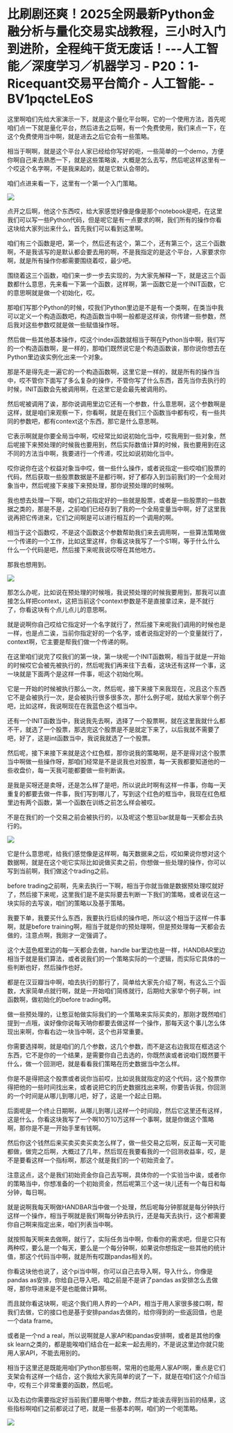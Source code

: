 # 比刷剧还爽！2025全网最新Python金融分析与量化交易实战教程，三小时入门到进阶，全程纯干货无废话！---人工智能／深度学习／机器学习 - P20：1-Ricequant交易平台简介 - 人工智能- - BV1pqcteLEoS

这里啊咱们先给大家演示一下，就是这个量化平台啊，它的一个使用方法，首先呢咱们点一下就是量化平台，然后进去之后啊，有一个免费使用，我们来点一下，在这个免费使用当中啊，就是进去之后它会有一些策略。

相当于啊啊，就是这个平台人家已经给你写好的呃，一些简单的一个demo，方便你啊自己来去熟悉一下，就是这些策略诶，大概是怎么去写，然后呢这样这里有一个哎这个名字啊，不是我来起的，就是它默认会带的。

咱们点进来看一下，这里有一个第一个入门策略。

![](img/946d35699550c835e62c2e05440e3487_1.png)

点开之后啊，他这个东西哎，给大家感觉好像是像是那个notebook是吧，在这里我们可以写一些Python代码，但是呢它是有一点要求的啊，我们所有的操作你看这块给大家列出来什么，首先我们可以看到这里啊。

咱们有三个函数是吧，第一个，然后还有这个，第二个，还有第三个，这三个函数啊，不是我该写的是默认都会要去用的啊，不是我指定的是这个平台，人家要求你啊，就是所有操作你都需要围绕着哎，最少吧。

围绕着这三个函数，咱们来一步一步去实现的，为大家先解释一下，就是这三个函数都什么意思，先来看一下第一个函数，这样啊，第一函数它是一个INIT函数，它的意思啊就是做一个初始化，哎。

那咱们写那个Python的时候，哎我们Python里边是不是有一个类啊，在类当中我可以定义一个构造函数吧，构造函数当中啊一般都是这样诶，你传建一些参数，然后我对这些参数哎就是做一些赋值操作呀。

然后做一些其他基本操作，哎这个index函数就相当于啊在Python当中啊，我们写的一个构造函数啊，是一样的，那咱们既然说它是个构造函数诶，那你说你想去在Python里边诶实例化出来一个对象。

那是不是得先走一遍它的一个构造函数啊，这里它是一样的，就是所有的操作当中，哎不管你下面写了多么复杂的操作，不管你写了什么东西，首先当你去执行的时候，INIT函数会先被调用啊，在这里它是会最先被调用的。

然后呢被调用了诶，那你说调用里边它还有一个参数，什么意思啊，这个参数啊是这样，就是咱们来观察一下，你看啊，就是在我们三个函数当中都有哎，有一些共同的参数吧，都有context这个东西，那它是什么意思啊。

它表示啊就是你要全局当中啊，哎经常比如说初始化当中，哎我用到一些对象，然后呢接下来预处理的时候我也要用到，然后实际数值计算的时候，我也要用到在这不同的方法当中啊，我要进行一个传递，哎比如说初始化当中。

哎你说你在这个权益对象当中哎，做一些什么操作，或者说指定一些哎咱们股票的代码，然后获取一些股票数据是不是都行啊，好了都存入到当前我们的一个全局对象当中，然后呢接下来接下来预处理，那你说预处理的时候啊。

我也想去处理一下啊，咱们之前指定好的一些就是股票，或者是一些股票的一些数据之类的，那是不是，之前咱们已经存到了我的一个全局变量当中啊，好了这里我说再把它传进来，它们之间啊是可以进行相互的一个调用的啊。

相当于这个函数哎，不是这个函数这个参数帮助我们来去调用啊，一些算法策略做一个传递的一个工作，比如这里这样，你看这块我写了一个S1啊，等于什么什么什么一个代码是吧，然后接下来呢我说哎呀在其他地方。

那我也想用到。

![](img/946d35699550c835e62c2e05440e3487_3.png)

那怎么办呢，比如说在预处理的时候哦，我说预处理的时候我要用到，那我可以直接怎么样把context，这把当前这个context参数是不是直接拿过来，是不就行了，你看这块有个点儿点儿的意思啊。

就是说啊你自己哎给它指定好一个名字就行了，然后接下来呢我们调用的时候也是一样，也是点二诶，当前你指定好的一个名字，或者说指定好的一个变量就行了，context啊，它主要是帮我们做一个传递的啊。

在这里咱们说完了哎我们的第一块，第一块呢一个INIT函数啊，相当于就是一开始的时候哎它会被先被执行的，然后呢我们再来往下去看，这块还有这样一个事，这一块就是下面两个是这样一件事，呃这个初始化啊。

它是一开始的时候被执行那么一次，然后呢，接下来接下来我现在，况且这个东西它不是会被执行一次，是会被执行很多很多次，那什么例子呢，就给大家举个例子吧，比如这样，我说啊现在在我蓝色这个框当中。

还有一个INIT函数当中，我说我先去啊，选择了一个股票啊，就在这里我就什么都不干，就选了一个股票，那选完这个股票是不是就定下来了，以后我就不需要了吧，好了，这是int函数当中，我说我就选了一个股票。

然后呢，接下来接下来就是这个红色框，那你说我的策略啊，是不是得对这个股票当中啊做一些操作呀，那咱们经常是不是说我也对股票，每一天我都要知道他的一些收盘价，每一天我可能都要做一些判断诶。

是我是买呀还是卖呀，还是怎么样了是吧，所以说此时啊有这样一件事，你每一天重复的都要去做一件事，我们写到哪儿了，写到这个红色的框当中，我现在红色框里边有两个函数，第一个函数在训练之前怎么样会被哎。

不是在我们的一个交易之前会被执行的，以及呢这个憨豆bar就是每一天都会去执行的。

![](img/946d35699550c835e62c2e05440e3487_5.png)

它是什么意思呢，给我们感觉像是这样啊，每天数据来之后，哎如果说你想对这个数据啊，就是在这个呃它实际比如说做买卖之前，你想做一些处理的操作，你可以写到当前啊，我们做这个trading之前。

before trading之前啊，先来去执行一下啊，相当于你就当做是数据预处理哎就好了，然后接下来呢，这里我们是不是实际要去判断一下我们的策略，或者说在这一块实际的去写诶，咱们的策略以及基于策略。

我要下单，我要买什么东西，我要执行后续的操作吧，所以这个相当于这样一件事啊，就是before training啊，相当于就是你的预处理啊，但是预处理每一天都会去做的，注意点啊，我刚才一定强调了。

这个大蓝色框里边的每一天都会去做，handle bar里边也是一样，HANDBAR里边相当于就是我们算法，或者说我们的一个策略实际的一个逻辑，而实际它具体的一些判断也好，然后操作也好。

都是在汉豆瓣当中啊，咱去执行的那行了，简单给大家先介绍了啊，有这么三个函数，大家简单点就行啊，就是一开始咱们简练就行，后期给大家举个例子啊，int函数啊，做初始化的before trading啊。

做一些预处理的，让憨豆帕做实际我们的一个策略来实际买卖的，那刚才既然咱们提到一点哦，诶好像你说每天呐你都要去做这样一个操作，那每天这个事儿怎么体现出来啊，你看右边一块当中啊，这个也非常重要。

你需要选择啊，就是咱们的几个参数，这几个参数，而不是这右边我现在框选这个东西，它不是你的一个结果，是需要你自己去选的，你既然诶或者说咱们既然要干什么，做一个回测吧，就是看看我们策略在历史数据当中怎么样。

你是不是得把这个股票或者说你当前哎，比如说我就指定的这个代码，这个股票你得把他的一些时间找出来，或者说把它的历史数据找出来啊，你要告诉我，你回测的一个时间是从哪儿到哪儿吧，好了，这是一个起止日期。

后面呢是一个终止日期啊，从哪儿到哪儿这样一个时间段，然后它这里还有这样，这是什么，你看这块我写了一个啊10万10万这样一个事啊，就是你做这个策略啊，那你是不是一开始手里有钱啊。

然后你这个钱然后来买卖买卖买卖怎么样了，做一些交易之后啊，反正每一天可能都做，做完之后啊，大概过了几年，然后现在我要看我的一个回测收益率，哎，是不是要看这样一个指标啊，那这个就是我们的一个初始资金了。

注意这点，这个是我们初始资金你自己去写啊，具体你的一个实验当中诶，或者你的策略当中，你想准备的一个初始资金，然后呢第三个这一块儿还有一个每日和每分钟，每日啊。

就是说啊我每天啊做HANDBAR当中做一个处理，然后呢每分钟那就是每分钟执行这样一个操作，相当于啊就是我们啊每分钟去执行，还是每天去执行，这个都需要你自己啊来指定出来，咱们列表当中啊。

就按照每天啊来去做啊，就行了，实际任务当中啊，你看你的需求吧，但是它只有两种哎，要么是一个每天，要么是一个每分钟啊，如果说你想指定一些其他的统计值，那这个代码当中啊，就是所有哎跟pandas相关的。

你看这块他也说了，这个pi当中啊，你可以自己去导入啊，导入什么，你像是pandas as安排，你给自己导入吧，咱之前是不是讲了pandas as安排怎么去做呀，那你导进来是不是也能做计算啊。

而且就你看这块啊，呃这个我们用人界的一个API，相当于用人家很多接口啊，帮我们去做，它的接口也是基于安排pandas去做的，给你得到的一些返回值，也是一个data frame。

或者是一个nd a real，所以说啊就是人家API和pandas安排啊，或者是其他的像sk learn之类的，都是能唉咱们结合在一起来一起去用的，不是说这里边你就只能用人家API，不能去用别的。

相当于这里还是既能用咱们Python那些啊，常用的也能用人家API啊，重点是它们支架会有这样一个结合，这个我给大家先简单的说了一下，就是在咱们这个介绍当中，哎有三个非常重要的函数，然后呢。

以及右边你需要指定好当前我们要用哪个参数，然后才能诶去得到当前的结果，这些指标啊咱们之前都说过了吧，就是一些基本的啊，咱们的一个呃策略。



![](img/946d35699550c835e62c2e05440e3487_7.png)